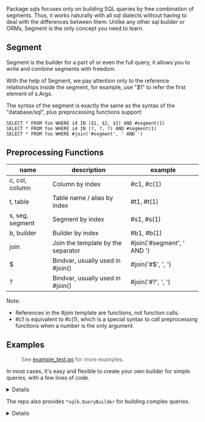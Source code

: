 Package sqls focuses only on building SQL queries by free combination
of segments. Thus, it works naturally with all sql dialects without
having to deal with the differences between them. Unlike any other
sql builder or ORMs, Segment is the only concept you need to learn.

## Segment

Segment is the builder for a part of or even the full query, it allows you
to write and combine segments with freedom.

With the help of Segment, we pay attention only to the reference relationships
inside the segment, for example, use "$1" to refer the first element of s.Args.

The syntax of the segment is exactly the same as the syntax of the "database/sql",
plus preprocessing functions support:

	SELECT * FROM foo WHERE id IN ($1, $2, $3) AND #segment(1)
	SELECT * FROM foo WHERE id IN (?, ?, ?) AND #segment(1)
	SELECT * FROM foo WHERE #join('#segment', ' AND ')

## Preprocessing Functions

| name            | description                        | example                    |
| --------------- | ---------------------------------- | -------------------------- |
| c, col, column  | Column by index                    | #c1, #c(1)                 |
| t, table        | Table name / alias by index        | #t1, #t(1)                 |
| s, seg, segment | Segment by index                   | #s1, #s(1)                 |
| b, builder      | Builder by index                   | #b1, #b(1)                 |
| join            | Join the template by the separator | #join('#segment', ' AND ') |
| $               | Bindvar, usually used in #join()   | #join('#$', ', ')          |
| ?               | Bindvar, usually used in #join()   | #join('#?', ', ')          |

Note:
  - References in the #join template are functions, not function calls.
  - #c1 is equivalent to #c(1), which is a special syntax to call preprocessing functions when a number is the only argument.

## Examples

> See [example_test.go](./example_test.go) for more examples.

In most cases, it's easy and flexible to create your own builder  for simple queries, with a few lines of code.

<details>

```go
func Example_update() {
	update := &sqls.Segment{
		Prefix: "",
		Raw:    "UPDATE #t1 SET #join('#c=#$', ', ')",
	}
	where := &sqls.Segment{
		Prefix: "WHERE",
		Raw:    "#join('#segment', ' AND ')",
	}
	// consider wrapping it with your own builder 
	// to provide a more friendly APIs
	builder := &sqls.Segment{
		Raw: "#join('#segment', ' ')",
		Segments: []*sqls.Segment{
			update,
			where,
		},
	}

	var users sqls.Table = "users"
	update.WithTables(users)
	update.WithColumns(users.Expressions("name", "email")...)
	update.WithArgs("jebbs", "qjebbs@gmail.com")
	// append as many conditions as you want
	where.AppendSegments(&sqls.Segment{
		Raw:     "#c1=$1",
		Columns: users.Expressions("id"),
		Args:    []any{1},
	})

	bulit, args, err := builder.Build()
	if err != nil {
		panic(err)
	}
	fmt.Println(bulit)
	fmt.Println(args)
	// Output:
	// UPDATE users SET name=$1, email=$2 WHERE id=$3
	// [jebbs qjebbs@gmail.com 1]
}
```
</details>

The repo also provides `*sqlb.QueryBuilder` for building complex queries.

<details>

```go
func ExampleQueryBuilder_Build() {
	var (
		foo = sqlb.NewTable("foo", "f")
		bar = sqlb.NewTable("bar", "b")
	)
	b := sqlb.NewQueryBuilder().
		Select(foo.Column("*")).
		From(foo).
		InnerJoin(bar, &sqls.Segment{
			Raw: "#c1=#c2",
			Columns: []*sqls.TableColumn{
				bar.Column("foo_id"),
				foo.Column("id"),
			},
		}).
		Where(&sqls.Segment{
			Raw:     "(#c1=$1 OR #c2=$1)",
			Columns: foo.Columns("a", "b"),
			Args:    []any{1},
		}).
		Where2(bar.Column("c"), "=", 2)

	query, args, err := b.BindVar(syntax.Dollar).Build()
	if err != nil {
		panic(err)
	}
	fmt.Println(query)
	fmt.Println(args)
	query, args, err = b.BindVar(syntax.Question).Build()
	if err != nil {
		panic(err)
	}
	fmt.Println(query)
	fmt.Println(args)
	// Output:
	// SELECT f.* FROM foo AS f INNER JOIN bar AS b ON b.foo_id=f.id WHERE (f.a=$1 OR f.b=$1) AND b.c=$2
	// [1 2]
	// SELECT f.* FROM foo AS f INNER JOIN bar AS b ON b.foo_id=f.id WHERE (f.a=? OR f.b=?) AND b.c=?
	// [1 1 2]
}
```
</details>